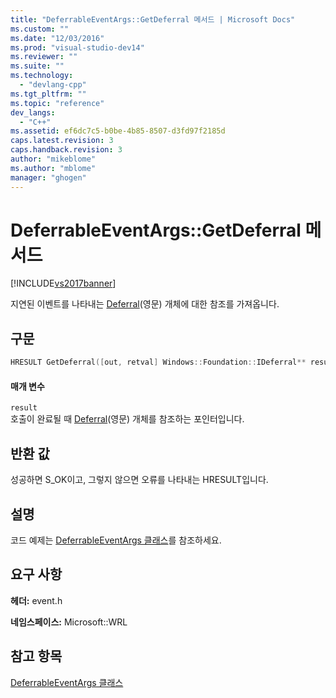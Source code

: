 ```yaml
---
title: "DeferrableEventArgs::GetDeferral 메서드 | Microsoft Docs"
ms.custom: ""
ms.date: "12/03/2016"
ms.prod: "visual-studio-dev14"
ms.reviewer: ""
ms.suite: ""
ms.technology: 
  - "devlang-cpp"
ms.tgt_pltfrm: ""
ms.topic: "reference"
dev_langs: 
  - "C++"
ms.assetid: ef6dc7c5-b0be-4b85-8507-d3fd97f2185d
caps.latest.revision: 3
caps.handback.revision: 3
author: "mikeblome"
ms.author: "mblome"
manager: "ghogen"
---
```

# DeferrableEventArgs::GetDeferral 메서드
[!INCLUDE[vs2017banner](../assembler/inline/includes/vs2017banner.md)]

지연된 이벤트를 나타내는 [Deferral](http://go.microsoft.com/fwlink/?LinkId=526520)\(영문\) 개체에 대한 참조를 가져옵니다.  
  
## 구문  
  
```cpp  
HRESULT GetDeferral([out, retval] Windows::Foundation::IDeferral** result)  
```  
  
#### 매개 변수  
 `result`  
 호출이 완료될 때 [Deferral](http://go.microsoft.com/fwlink/?LinkId=526520)\(영문\) 개체를 참조하는 포인터입니다.  
  
## 반환 값  
 성공하면 S\_OK이고, 그렇지 않으면 오류를 나타내는 HRESULT입니다.  
  
## 설명  
 코드 예제는 [DeferrableEventArgs 클래스](../windows/deferrableeventargs-class.md)를 참조하세요.  
  
## 요구 사항  
 **헤더:** event.h  
  
 **네임스페이스:** Microsoft::WRL  
  
## 참고 항목  
 [DeferrableEventArgs 클래스](../windows/deferrableeventargs-class.md)